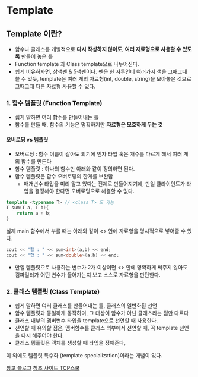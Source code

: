 # Template

## Template 이란?

- 함수나 클래스를 개별적으로 **다시 작성하지 않아도, 여러 자료형으로 사용할 수 있도록** 만들어 놓은 틀
- Function template 과 Class template으로 나누어진다.
- 쉽게 비유하자면, 삼색펜 & 5색펜이다. 펜은 한 자루인데 여러가지 색을 그때그때 쓸 수 있듯, template은 여러 개의 자료형(int, double, string)을 모아놓은 것으로 그때그때 다른 자료형 사용할 수 있다.

### 1. 함수 템플릿 (Function Template)

- 쉽게 말하면 여러 함수를 만들어내는 틀
- 함수를 만들 때, 함수의 기능은 명확하지만 **자료형은 모호하게 두는 것**

#### 오버로딩 vs 템플릿
- 오버로딩 : 함수 이름이 같아도 되기에 인자 타입 혹은 개수를 다르게 해서 여러 개의 함수를 만든다
- 함수 템플릿 : 하나의 함수만 아래와 같이 정의하면 된다. 
- 함수 템플릿은 함수 오버로딩의 한계를 보완함
	- 매개변수 타입을 미리 알고 있다는 전제로 만들어지기에, 만일 클라이언트가 타입을 결정해야 한다면 오버로딩으로 해결할 수 없다. 


``` c++
template <typename T> // <class T> 도 가능
T sum(T a, T b){
	return a + b;
}
```
실제 main 함수에서 부를 때는 아래와 같이 <> 안에 자료형을 명시적으로 넣어줄 수 있다.
```c++
cout << "합 : " << sum<int>(a,b) << end;
cout << "합 : " << sum<double>(a,b) << end;
```
- 만일 템플릿으로 사용하는 변수가 2개 이상이면 <> 안에 명확하게 써주지 않아도 컴파일러가 어떤 변수가 들어가는지 보고 스스로 자료형을 판단한다.

### 2. 클래스 템플릿 (Class Template)

- 쉽게 말하면 여러 클래스를 만들어내는 틀, 클래스의 일반화된 선언
-  함수 템플릿과 동일하게 동작하며, 그 대상이 함수가 아닌 클래스라는 점만 다르다
- 클래스 내부의 멤버변수 타입을 template으로 선언할 때 사용한다.
- 선언할 때 유의할 점은, 멤버함수를 클래스 외부에서 선언할 때, 꼭 template 선언을 다시 해주어야 한다.
- 클래스 템플릿은 객체를 생성할 때 타입을 정해준다,

이 외에도 템플릿 특수화 (template specialization)이라는 개념이 있다.

[참고 블로그]([https://blockdmask.tistory.com/45](https://blockdmask.tistory.com/45))
[참조 사이트 TCP스쿨]([http://tcpschool.com/cpp/cpp_template_class](http://tcpschool.com/cpp/cpp_template_class))

